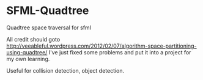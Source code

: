 SFML-Quadtree
=============

Quadtree space traversal for sfml

All credit should goto http://veeableful.wordpress.com/2012/02/07/algorithm-space-partitioning-using-quadtree/
I've just fixed some problems and put it into a project for my own learning.

Useful for collision detection, object detection.